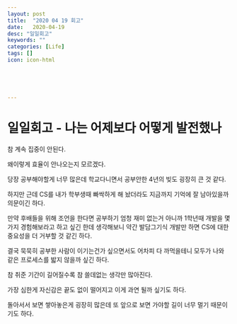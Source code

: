 ```yaml
---
layout: post
title:  "2020 04 19 회고"
date:   2020-04-19
desc: "일일회고"
keywords: ""
categories: [Life]
tags: []
icon: icon-html





---
```


# 일일회고 - 나는 어제보다 어떻게 발전했나

참 계속 집중이 안된다.

왜이렇게 효율이 안나오는지 모르겠다.

당장 공부해야할게 너무 많은데 학교다니면서 공부안한 4년의 빚도 굉장히 큰 것 같다.

하지만 근데 CS를 내가 학부생때 빠싹하게 해 놨더라도 지금까지 기억에 잘 남아있을까 의문이긴 하다.

만약 후배들을 위해 조언을 한다면 공부하기 엄청 재미 없는거 아니까 1학년때 개발을 몇가지 경험해보라고 하고 싶긴 한데 생각해보니 약간 발담그기식 개발만 하면 CS에 대한 중요성을 더 거부할 것 같긴 하다.

결국 묵묵히 공부한 사람이 이기는건가 싶으면서도 어차피 다 까먹을테니 모두가 나와 같은 프로세스를 밟지 않을까 싶긴 하다.

참 취준 기간이 길어질수록 참 쓸데없는 생각만 많아진다.

가장 심한게 자신감은 끝도 없이 떨어지고 이게 과연 될까 싶기도 하다.

돌아서서 보면 쌓아놓은게 굉장히 많은데 또 앞으로 보면 가야할 길이 너무 멀기 때문이기도 하다.